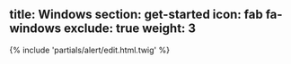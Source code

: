 title: Windows
section: get-started
icon: fab fa-windows
exclude: true
weight: 3
---
{% include 'partials/alert/edit.html.twig' %}
